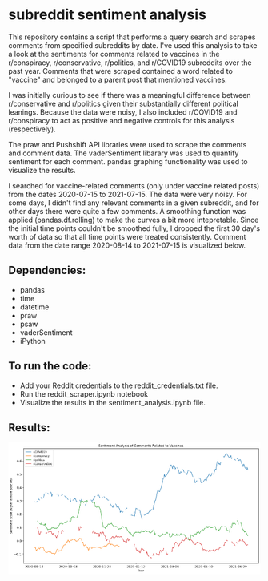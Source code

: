 # subreddit sentiment analysis

This repository contains a script that performs a query search and scrapes comments from specified subreddits by date. I've used this analysis to take a look at the sentiments for comments related to vaccines in the r/conspiracy, r/conservative, r/politics, and r/COVID19 subreddits over the past year. Comments that were scraped contained a word related to "vaccine" and belonged to a parent post that mentioned vaccines. 

I was initially curious to see if there was a meaningful difference between r/conservative and r/politics given their substantially different political leanings. Because the data were noisy, I also included r/COVID19 and r/conspiracy to act as positive and negative controls for this analysis (respectively). 

The praw and Pushshift API libraries were used to scrape the comments and comment data. The vaderSentiment libarary was used to quantify sentiment for each comment. pandas graphing functionality was used to visualize the results. 

I searched for vaccine-related comments (only under vaccine related posts) from the dates 2020-07-15 to 2021-07-15. The data were very noisy. For some days, I didn't find any relevant comments in a given subreddit, and for other days there were quite a few comments. A smoothing function was applied (pandas.df.rolling) to make the curves a bit more intepretable. Since the initial time points couldn't be smoothed fully, I dropped the first 30 day's worth of data so that all time points were treated consistently. Comment data from the date range 2020-08-14 to 2021-07-15 is visualized below. 

## Dependencies:
* pandas
* time
* datetime
* praw
* psaw
* vaderSentiment
* iPython

## To run the code:
* Add your Reddit credentials to the reddit_credentials.txt file. 
* Run the reddit_scraper.ipynb notebook
* Visualize the results in the sentiment_analysis.ipynb file. 

## Results:

![Visualization of sentiment analysis](https://github.com/miRNA183/subreddit_sentiment_analysis/blob/main/sentiment_analysis.jpg?raw=true)

